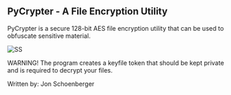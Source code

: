 ## PyCrypter - A File Encryption Utility ##
PyCrypter is a secure 128-bit AES file encryption utility that can be used to obfuscate sensitive material.

![SS](https://github.com/thewalkinggeek/PyCrypter/assets/22104490/077547dd-ae44-4c6f-9917-99e21da31ac8)

WARNING! The program creates a keyfile token that should be kept private and is required to decrypt your files.

Written by: Jon Schoenberger
